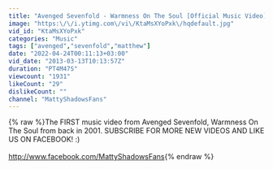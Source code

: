 ```yaml
---
title: "Avenged Sevenfold - Warmness On The Soul [Official Music Video]"
image: "https:\/\/i.ytimg.com\/vi\/KtaMsXYoPxk\/hqdefault.jpg"
vid_id: "KtaMsXYoPxk"
categories: "Music"
tags: ["avenged","sevenfold","matthew"]
date: "2022-04-24T00:11:13+03:00"
vid_date: "2013-03-13T10:13:57Z"
duration: "PT4M47S"
viewcount: "1931"
likeCount: "29"
dislikeCount: ""
channel: "MattyShadowsFans"
---
```

{% raw %}The FIRST music video from Avenged Sevenfold, Warmness On The Soul from back in 2001. SUBSCRIBE FOR MORE NEW VIDEOS AND LIKE US ON FACEBOOK! :)<br /><br /><a rel="nofollow" target="blank" href="http://www.facebook.com/MattyShadowsFans">http://www.facebook.com/MattyShadowsFans</a>{% endraw %}

